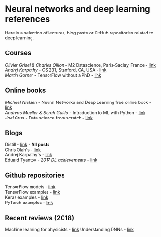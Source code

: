 # Neural networks and deep learning references

Here is a selection of lectures, blog posts or GitHub repositories related to deep learning.

## Courses

_Olivier Grisel & Charles Ollion_ - M2 Datascience, Paris-Saclay, France - [link](https://m2dsupsdlclass.github.io/lectures-labs/)  
_Andrej Karpathy_ - CS 231, Stanford, CA, USA - [link](http://cs231n.github.io)  
_Martin Gorner_ - TensorFlow without a PhD - [link](https://github.com/GoogleCloudPlatform/tensorflow-without-a-phd)  


## Online books
_Michael Nielsen_ - Neural Networks and Deep Learning free online book - [link](http://neuralnetworksanddeeplearning.com/)  
_Andreas Mueller & Sarah Guido_ - Introduction to ML with Python - [link](https://github.com/amueller/introduction_to_ml_with_python)  
_Joel Grus_ - Data science from scratch - [link](https://github.com/joelgrus/data-science-from-scratch)  


## Blogs

Distill - [link](https://distill.pub/) - **All posts**  
Chris Olah's - [link](http://colah.github.io/)  
Andrej Karpathy's - [link](http://karpathy.github.io)  
Eduard Tyantov - _2017 DL achievements_ - [link](https://blog.statsbot.co/deep-learning-achievements-4c563e034257)


## Github repositories

TensorFlow models - [link](https://github.com/tensorflow/models)  
TensorFlow examples - [link](https://github.com/aymericdamien/TensorFlow-Examples/)  
Keras examples - [link](https://github.com/keras-team/keras/tree/master/examples)  
PyTorch examples - [link](https://github.com/pytorch/examples)


## Recent reviews (2018)

Machine learning for physicists - [link](https://arxiv.org/abs/1803.08823)
Understanding DNNs - [link](https://arxiv.org/abs/1803.08834)